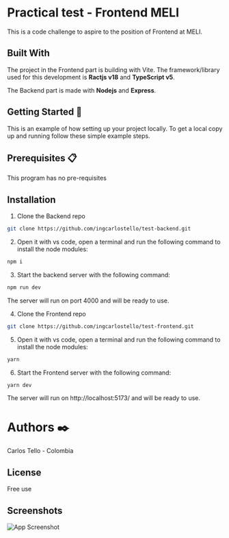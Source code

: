 
# Practical test - Frontend MELI
This is a code challenge to aspire to the position of Frontend at MELI.










## Built With
The project in the Frontend part is building with Vite. The framework/library used for this development is **Ractjs v18** and **TypeScript v5**.

The Backend part is made with **Nodejs** and **Express**.

## Getting Started 🚀
This is an example of how setting up your project locally. To get a local copy up and running follow these simple example steps.
## Prerequisites 📋
This program has no pre-requisites
## Installation

1. Clone the Backend repo
```sh
git clone https://github.com/ingcarlostello/test-backend.git
```
2. Open it with vs code, open a terminal and run the following command to install the node modules:
```sh
npm i
```

3. Start the backend server with the following command:
```sh
npm run dev
```
The server will run on port 4000 and will be ready to use.

4. Clone the Frontend repo
```sh
git clone https://github.com/ingcarlostello/test-frontend.git
```
5. Open it with vs code, open a terminal and run the following command to install the node modules:
```sh
yarn
```

6. Start the Frontend server with the following command:
```sh
yarn dev
```
The server will run on http://localhost:5173/ and will be ready to use.
    
# Authors ✒️
Carlos Tello - Colombia










## License

Free use


## Screenshots

![App Screenshot](https://drive.google.com/file/d/113p2V92nRxJgmJfmoa23yVRJNm0nKw4H/view?usp=drive_link)

